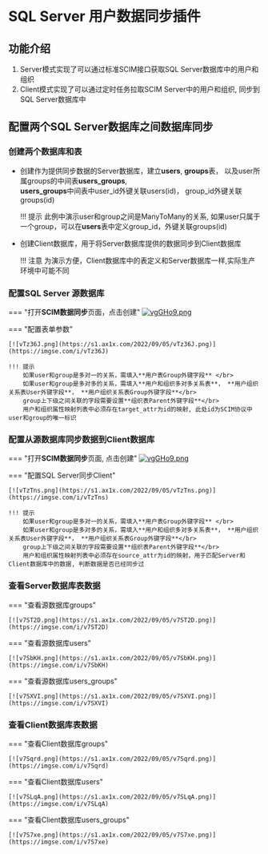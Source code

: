 # SQL Server 用户数据同步插件

## 功能介绍
1. Server模式实现了可以通过标准SCIM接口获取SQL Server数据库中的用户和组织
2. Client模式实现了可以通过定时任务拉取SCIM Server中的用户和组织, 同步到SQL Server数据库中

## 配置两个SQL Server数据库之间数据库同步

### 创建两个数据库和表

- 创建作为提供同步数据的Server数据库，建立**users**, **groups**表， 以及user所属groups的中间表**users_groups**, </br>
**users_groups**中间表中user_id外键关联users(id)， group_id外键关联groups(id)
    
    !!! 提示
        此例中演示user和group之间是ManyToMany的关系, 如果user只属于一个group，可以在**users**表中定义group_id，外键关联groups(id)

- 创建Client数据库，用于将Server数据库提供的数据同步到Client数据库

    !!! 注意
        为演示方便，Client数据库中的表定义和Server数据库一样,实际生产环境中可能不同

### 配置SQL Server 源数据库

=== "打开**SCIM数据同步**页面，点击创建"
    [![vgGHo9.png](https://s1.ax1x.com/2022/08/24/vgGHo9.png)](https://imgse.com/i/vgGHo9)

=== "配置表单参数"

    [![vTz36J.png](https://s1.ax1x.com/2022/09/05/vTz36J.png)](https://imgse.com/i/vTz36J)

    !!! 提示
        如果user和group是多对一的关系，需填入**用户表Group外键字段** </br>
        如果user和group是多对多的关系，需填入**用户和组织多对多关系表**， **用户组织关系表User外键字段**， **用户组织关系表Group外键字段**</br>
        group上下级之间关联的字段需要设置**组织表Parent外键字段**</br>
        用户和组织属性映射列表中必须存在target_attr为id的映射, 此处id为SCIM协议中user和group的唯一标识


### 配置从源数据库同步数据到Client数据库

=== "打开**SCIM数据同步**页面, 点击创建"
    [![vgGHo9.png](https://s1.ax1x.com/2022/08/24/vgGHo9.png)](https://imgse.com/i/vgGHo9)


=== "配置SQL Server同步Client"

    [![vTzTns.png](https://s1.ax1x.com/2022/09/05/vTzTns.png)](https://imgse.com/i/vTzTns)

    !!! 提示
        如果user和group是多对一的关系，需填入**用户表Group外键字段** </br>
        如果user和group是多对多的关系，需填入**用户和组织多对多关系表**， **用户组织关系表User外键字段**， **用户组织关系表Group外键字段**</br>
        group上下级之间关联的字段需要设置**组织表Parent外键字段**</br>
        用户和组织属性映射列表中必须存在source_attr为id的映射，用于匹配Server和Client数据库中的数据, 判断数据是否已经同步过


### 查看Server数据库表数据

=== "查看源数据库groups"
    
    [![v7ST2D.png](https://s1.ax1x.com/2022/09/05/v7ST2D.png)](https://imgse.com/i/v7ST2D)

=== "查看源数据库users"
    
    [![v7SbKH.png](https://s1.ax1x.com/2022/09/05/v7SbKH.png)](https://imgse.com/i/v7SbKH)

=== "查看源数据库users_groups"
    
    [![v7SXVI.png](https://s1.ax1x.com/2022/09/05/v7SXVI.png)](https://imgse.com/i/v7SXVI)


### 查看Client数据库表数据

=== "查看Client数据库groups"
    
    [![v7Sqrd.png](https://s1.ax1x.com/2022/09/05/v7Sqrd.png)](https://imgse.com/i/v7Sqrd)

=== "查看Client数据库users"
    
    [![v7SLqA.png](https://s1.ax1x.com/2022/09/05/v7SLqA.png)](https://imgse.com/i/v7SLqA)

=== "查看Client数据库users_groups"
    
    [![v7S7xe.png](https://s1.ax1x.com/2022/09/05/v7S7xe.png)](https://imgse.com/i/v7S7xe)
